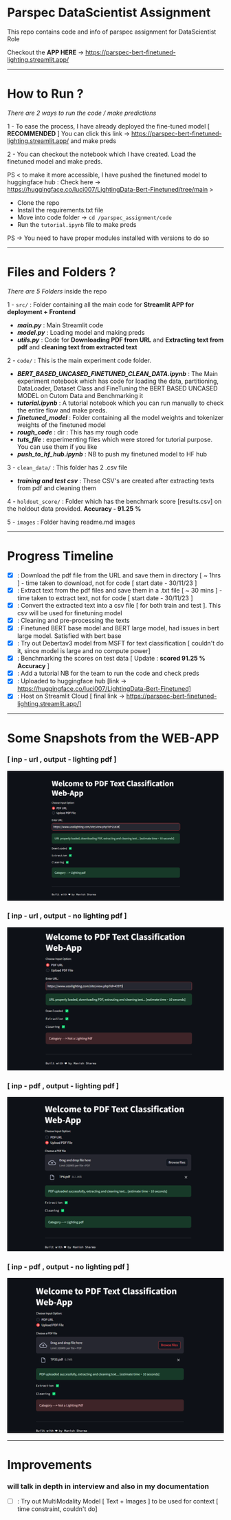# Parspec DataScientist Assignment
This repo contains code and info of parspec assignment for DataScientist Role

Checkout the **APP HERE** -> https://parspec-bert-finetuned-lighting.streamlit.app/ 

----
# How to Run ? 
_There are 2 ways to run the code / make predictions_ 

1 - To ease the process, I have already deployed the fine-tuned model [ **RECOMMENDED** ]
You can click this link -> https://parspec-bert-finetuned-lighting.streamlit.app/  and make preds
 
2 - You can checkout the notebook which I have created. Load the finetuned model and make preds.

PS < to make it more accessible, I have pushed the finetuned model to huggingface hub : Check here -> https://huggingface.co/luci007/LightingData-Bert-Finetuned/tree/main >

- Clone the repo
- Install the requirements.txt file
- Move into code folder -> `cd /parspec_assignment/code` 
- Run the `tutorial.ipynb` file to make preds

PS -> You need to have proper modules installed with versions to do so

---

# Files and Folders ? 
_There are 5 Folders_ inside the repo

1 - `src/` : Folder containing all the main code for **Streamlit APP for deployment + Frontend**

- **_main.py_** : Main Streamlit code 
- **_model.py_** : Loading model and making preds
- **_utils.py_** : Code for **Downloading PDF from URL** and **Extracting text from pdf** and **cleaning text from extracted text**

2 - `code/` : This is the main experiment code folder. 

- **_BERT_BASED_UNCASED_FINETUNED_CLEAN_DATA.ipynb_** : The Main experiment notebook which has code for loading the data, partitioning, DataLoader, Dataset Class and FineTuning the BERT BASED UNCASED MODEL on Cutom Data and Benchmarking it 
- **_tutorial.ipynb_** : A tutorial notebook which you can run manually to check the entire flow and make preds.  
- **_finetuned_model_** : Folder containing all the model weights and tokenizer weights of the finetuned model
- **_rough_code_** : dir : This has my rough code
- **_tuts_file_** : experimenting files which were stored for tutorial purpose. You can use them if you like 
- **_push_to_hf_hub.ipynb_** : NB to push my finetuned model to HF hub

3 - `clean_data/` : This folder has 2 .csv file 
- **_training and test csv_** :  These CSV's are created after extracting texts from pdf and cleaning them

4 - `holdout_score/` : Folder which has the benchmark score [results.csv] on the holdout data provided. **Accuracy - 91.25 %**

5 - `images` : Folder having readme.md images

---

# Progress Timeline 

- [x] : Download the pdf file from the URL and save them in directory [ ~ 1hrs ] - time taken to download, not for code [ start date - 30/11/23 ]
- [x] : Extract text from the pdf files and save them in a .txt file [ ~ 30 mins ] - time taken to extract text, not for code [ start date - 30/11/23 ]
- [x] : Convert the extracted text into a csv file [ for both train and test ]. This csv will be used for finetuning model
- [x] : Cleaning and pre-processing the texts
- [x] : Finetuned BERT base model and BERT large model, had issues in bert large model. Satisfied with bert base
- [x] : Try out Debertav3 model from MSFT for text classification  [ couldn't do it, since model is large and no compute power]
- [x] : Benchmarking the scores on test data [ Update : **scored 91.25 % Accuracy** ]
- [x] : Add a tutorial NB for the team to run the code and check preds
- [x] : Uploaded to huggingface hub [link -> https://huggingface.co/luci007/LightingData-Bert-Finetuned]
- [x] : Host on Streamlit Cloud [ final link -> https://parspec-bert-finetuned-lighting.streamlit.app/]

-----
# Some Snapshots from the WEB-APP

### [ inp - url , output - lighting pdf ]
![inp: url, output: light pdf](images/url_light.png)

### [ inp - url , output - no lighting pdf ]
![inp: url, output: light pdf](images/url_no_light.png)

### [ inp - pdf , output - lighting pdf ]
![inp: url, output: light pdf](images/pdf_light.png)

### [ inp - pdf , output - no lighting pdf ]
![inp: url, output: light pdf](images/pdf_no_light.png)

----

# Improvements
### will talk in depth in interview and also in my documentation
- [ ] : Try out MultiModality Model [ Text + Images ] to be used for context [ time constraint, couldn't do]